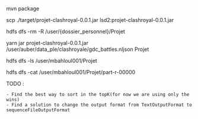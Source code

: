 mvn package

scp ./target/projet-clashroyal-0.0.1.jar lsd2:projet-clashroyal-0.0.1.jar

hdfs dfs -rm -R /user/{dossier_personnel}/Projet

yarn jar projet-clashroyal-0.0.1.jar /user/auber/data_ple/clashroyale/gdc_battles.nljson Projet

hdfs dfs -ls /user/mbahloul001/Projet

hdfs dfs -cat /user/mbahloul001/Projet/part-r-00000


TODO : 

    - Find the best way to sort in the topK(for now we are using only the wins)
    - Find a solution to change the output format from TextOutputFormat to sequenceFileOutputFormat




